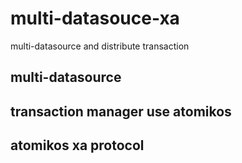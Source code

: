 # multi-datasouce-xa
multi-datasource and distribute transaction

## multi-datasource
## transaction manager use atomikos
## atomikos xa protocol

